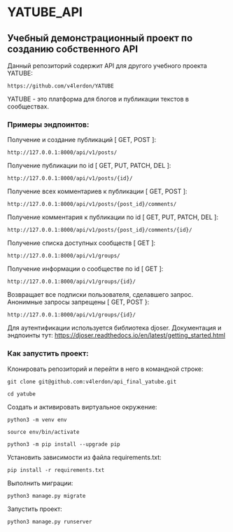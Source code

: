 # YATUBE_API
## Учебный демонстрационный проект по созданию собственного API

Данный репозиторий содержит API для другого учебного проекта YATUBE:
```
https://github.com/v4lerdon/YATUBE
```
YATUBE - это платформа для блогов и публикации текстов в сообществах.

### Примеры эндпоинтов:
Получение и создание публикаций [ GET, POST ]:
```
http://127.0.0.1:8000/api/v1/posts/
```
Получение публикации по id [ GET, PUT, PATCH, DEL ]:
```
http://127.0.0.1:8000/api/v1/posts/{id}/
```
Получение всех комментариев к публикации [ GET, POST ]:
```
http://127.0.0.1:8000/api/v1/posts/{post_id}/comments/
```
Получение комментария к публикации по id [ GET, PUT, PATCH, DEL ]: 
```
http://127.0.0.1:8000/api/v1/posts/{post_id}/comments/{id}/
```
Получение списка доступных сообществ [ GET ]:
```
http://127.0.0.1:8000/api/v1/groups/
```
Получение информации о сообществе по id [ GET ]:
```
http://127.0.0.1:8000/api/v1/groups/{id}/
```
Возвращает все подписки пользователя, сделавшего запрос. Анонимные запросы запрещены [ GET, POST }:
```
http://127.0.0.1:8000/api/v1/groups/{id}/
```
Для аутентификации используется библиотека djoser. Документация и эндпоинты тут:
https://djoser.readthedocs.io/en/latest/getting_started.html
### Как запустить проект:

Клонировать репозиторий и перейти в него в командной строке:

```
git clone git@github.com:v4lerdon/api_final_yatube.git
```

```
cd yatube
```

Cоздать и активировать виртуальное окружение:

```
python3 -m venv env
```

```
source env/bin/activate
```

```
python3 -m pip install --upgrade pip
```

Установить зависимости из файла requirements.txt:

```
pip install -r requirements.txt
```

Выполнить миграции:

```
python3 manage.py migrate
```

Запустить проект:

```
python3 manage.py runserver
